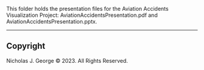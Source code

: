 This folder holds the presentation files for the Aviation Accidents Visualization Project: AviationAccidentsPresentation.pdf and AviationAccidentsPresentation.pptx.

----

## Copyright

Nicholas J. George © 2023. All Rights Reserved.
